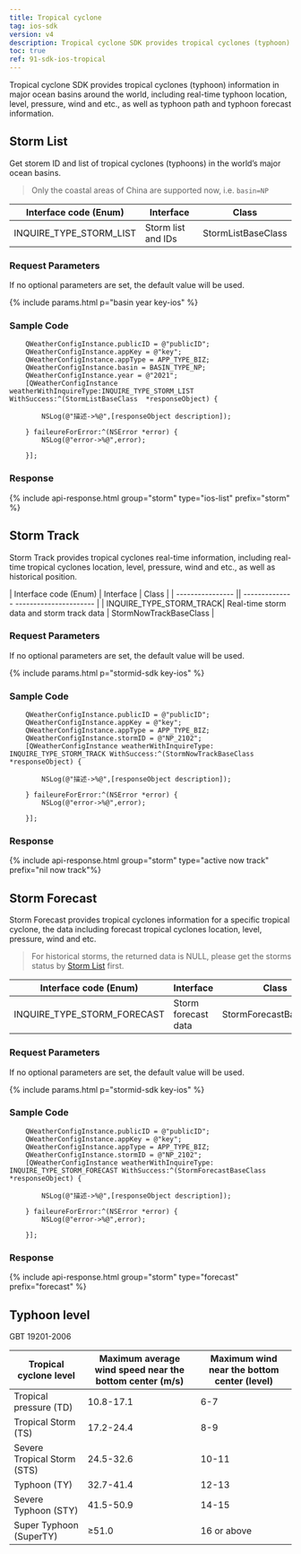 ```yaml
---
title: Tropical cyclone
tag: ios-sdk
version: v4
description: Tropical cyclone SDK provides tropical cyclones (typhoon) information in major ocean basins around the world, including real-time typhoon location, level, pressure, wind and etc., as well as typhoon path and typhoon forecast information.
toc: true
ref: 91-sdk-ios-tropical
---
```


Tropical cyclone SDK provides tropical cyclones (typhoon) information in major ocean basins around the world, including real-time typhoon location, level, pressure, wind and etc., as well as typhoon path and typhoon forecast information.

## Storm List

Get storem ID and list of tropical cyclones (typhoons) in the world’s major ocean basins.

>  Only the coastal areas of China are supported now, i.e. `basin=NP`

| Interface code (Enum)         | Interface     | Class             |
| ----------------------- | -------- | ------------------ |
| INQUIRE_TYPE_STORM_LIST | Storm list and IDs | StormListBaseClass |

### Request Parameters

If no optional parameters are set, the default value will be used.

{% include params.html p="basin year key-ios" %}

### Sample Code

```objc
    QWeatherConfigInstance.publicID = @"publicID";
    QWeatherConfigInstance.appKey = @"key";
    QWeatherConfigInstance.appType = APP_TYPE_BIZ;    
    QWeatherConfigInstance.basin = BASIN_TYPE_NP;
    QWeatherConfigInstance.year = @"2021";
    [QWeatherConfigInstance weatherWithInquireType:INQUIRE_TYPE_STORM_LIST WithSuccess:^(StormListBaseClass  *responseObject) {
        
        NSLog(@"描述->%@",[responseObject description]);
        
    } faileureForError:^(NSError *error) {
        NSLog(@"error->%@",error);
        
    }];
```
     
### Response

{% include api-response.html group="storm" type="ios-list" prefix="storm"  %}

## Storm Track

Storm Track provides tropical cyclones real-time information, including real-time tropical cyclones location, level, pressure, wind and etc., as well as historical position.

| Interface code (Enum)  | Interface | Class |
| ---------------- || -------------- ---------------------- |
| INQUIRE_TYPE_STORM_TRACK| Real-time storm data and storm track data   | StormNowTrackBaseClass |

### Request Parameters

If no optional parameters are set, the default value will be used.

{% include params.html p="stormid-sdk key-ios" %}

### Sample Code

```objc
    QWeatherConfigInstance.publicID = @"publicID";
    QWeatherConfigInstance.appKey = @"key";
    QWeatherConfigInstance.appType = APP_TYPE_BIZ;    
    QWeatherConfigInstance.stormID = @"NP_2102";
    [QWeatherConfigInstance weatherWithInquireType: INQUIRE_TYPE_STORM_TRACK WithSuccess:^(StormNowTrackBaseClass  *responseObject) {
        
        NSLog(@"描述->%@",[responseObject description]);
        
    } faileureForError:^(NSError *error) {
        NSLog(@"error->%@",error);
        
    }];
```
     
### Response

{% include api-response.html group="storm" type="active now track"  prefix="nil now track"%}

## Storm Forecast

Storm Forecast provides tropical cyclones information for a specific tropical cyclone, the data including forecast tropical cyclones location, level, pressure, wind and etc.

> For historical storms, the returned data is NULL, please get the storms status by [Storm List](#storm-list) first.

| Interface code (Enum)             | Interface     | Class                 |
| --------------------------- | -------- | ---------------------- |
| INQUIRE_TYPE_STORM_FORECAST | Storm forecast data | StormForecastBaseClass |

### Request Parameters

If no optional parameters are set, the default value will be used.

{% include params.html p="stormid-sdk key-ios" %}

### Sample Code

```objc
    QWeatherConfigInstance.publicID = @"publicID";
    QWeatherConfigInstance.appKey = @"key";
    QWeatherConfigInstance.appType = APP_TYPE_BIZ;    
    QWeatherConfigInstance.stormID = @"NP_2102";
    [QWeatherConfigInstance weatherWithInquireType: INQUIRE_TYPE_STORM_FORECAST WithSuccess:^(StormForecastBaseClass  *responseObject) {
        
        NSLog(@"描述->%@",[responseObject description]);
        
    } faileureForError:^(NSError *error) {
        NSLog(@"error->%@",error);
        
    }];
```
     
### Response

{% include api-response.html group="storm" type="forecast" prefix="forecast"  %}

## Typhoon level

GBT 19201-2006

| Tropical cyclone level | Maximum average wind speed near the bottom center (m/s) | Maximum wind near the bottom center (level) |
| ------------------- | ----------------------------- | ------------------------ |
| Tropical pressure (TD) | 10.8-17.1 | 6-7 |
| Tropical Storm (TS) | 17.2-24.4 | 8-9 |
| Severe Tropical Storm (STS) | 24.5-32.6 | 10-11 |
| Typhoon (TY) | 32.7-41.4 | 12-13 |
| Severe Typhoon (STY) | 41.5-50.9 | 14-15 |
| Super Typhoon (SuperTY) | ≥51.0 | 16 or above |